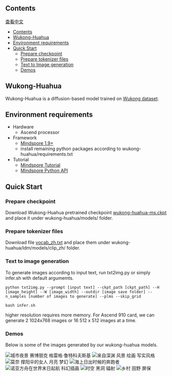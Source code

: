 ## Contents

[查看中文](./README_CN.md)

- [Contents](#contents)
- [Wukong-Huahua](#wukong-huahua)
- [Environment requirements](#environment-requirements)
- [Quick Start](#quick-start)
    - [Prepare checkpoint](#prepare-checkpoint)
    - [Prepare tokenizer files](#prepare-tokenizer-files)
    - [Text to Image generation](#text-to-image-generation)
    - [Demos](#demos)

## Wukong-Huahua

Wukong-Huahua is a diffusion-based model trained on [Wukong dataset](https://wukong-dataset.github.io/wukong-dataset/).

## Environment requirements

- Hardware
    - Ascend processor
- Framework
    - [Mindspore 1.9+](https://www.mindspore.cn/ "Mindspore")
    - install remaining python packages according to wukong-huahua/requirements.txt
- Tutorial
    - [Mindspore Tutorial](https://www.mindspore.cn/tutorials/zh-CN/master/index.html)
    - [Mindspore Python API](https://www.mindspore.cn/docs/zh-CN/master/index.html)

## Quick Start

### Prepare checkpoint

Download Wukong-Huahua pretrained checkpoint [wukong-huahua-ms.ckpt](https://download.mindspore.cn/toolkits/minddiffusion/wukong-huahua/wukong-huahua-ms.ckpt) and place it under wukong-huahua/models/ folder.

### Prepare tokenizer files

Download file [vocab_zh.txt](https://drive.google.com/file/d/1jmbTqpnef3czYWMK2QXYm_i79FpV1bxl/view?usp=sharing) and place them under wukong-huahua/ldm/models/clip_zh/ folder.

### Text to image generation

To generate images according to input text, run txt2img.py or simply infer.sh with default argumemts.

```shell
python txt2img.py --prompt [input text] --ckpt_path [ckpt_path] --H [image_height] --W [image_width] --outdir [image save folder] --n_samples [number of images to generate] --plms --skip_grid
```

```shell
bash infer.sh
```

higher resolution requires more memory. For Ascend 910 card, we can generate 2 1024x768 images or 16 512 x 512 images at a time.

### Demos

Below is some of the images generated by our wukong-huahua models.

![城市夜景 赛博朋克 格雷格·鲁特科夫斯基](demo/1.png)
![来自深渊 风景 绘画 写实风格](demo/2.png)
![莫奈 撑阳伞的女人 月亮 梦幻](demo/3.png)
![海上日出时候的奔跑者](demo/4.png)
![诺亚方舟在世界末日起航 科幻插画](demo/5.png)
![时空 黑洞 辐射](demo/6.png)
![乡村 田野 屏保](demo/7.png)
